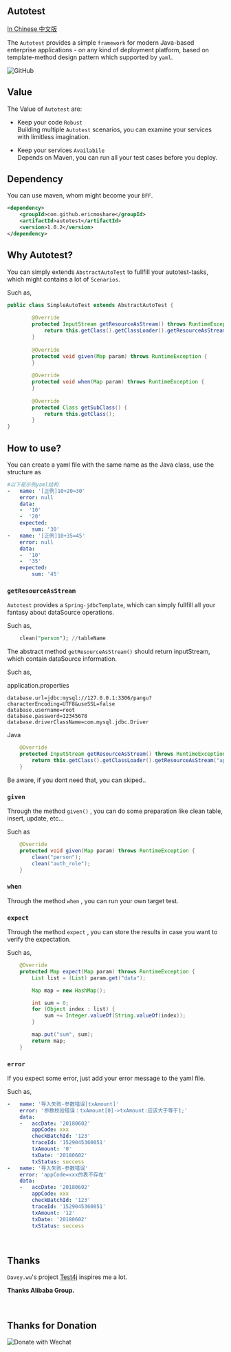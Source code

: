 Autotest
-----

[In Chinese 中文版](README.zh_cn.md)


The `Autotest` provides a simple `framework` for modern Java-based enterprise applications - on any kind of deployment platform, 
based on template-method design pattern which supported by `yaml`.

![GitHub][demo]

## Value

The Value of `Autotest` are:

- Keep your code `Robust`<br/>
  Building multiple `Autotest` scenarios, you can examine your services with limitless imagination.
  
- Keep your services `Availabile`<br/>
  Depends on Maven, you can run all your test cases before you deploy.

  
## Dependency

You can use maven, whom might become your `BFF`.

```xml
<dependency>
    <groupId>com.github.ericmoshare</groupId>
    <artifactId>autotest</artifactId>
    <version>1.0.2</version>
</dependency>

```

## Why Autotest?

You can simply extends `AbstractAutoTest` to fullfill your autotest-tasks, which might contains a lot of `Scenarios`.

Such as, 

```java
public class SimpleAutoTest extends AbstractAutoTest {
    
        @Override
        protected InputStream getResourceAsStream() throws RuntimeException {
            return this.getClass().getClassLoader().getResourceAsStream("application.properties");
        }
    
        @Override
        protected void given(Map param) throws RuntimeException {
        }
    
        @Override
        protected void when(Map param) throws RuntimeException {
        }
   
        @Override
        protected Class getSubClass() {
            return this.getClass();
        }
}
```


## How to use?

You can create a yaml file with the same name as the Java class, use the structure as

```yaml
#以下是示例yaml结构
-   name: '[正例]10+20=30'
    error: null
    data:
    -  '10'
    -  '20'
    expected:
        sum: '30'
-   name: '[正例]10+35=45'
    error: null
    data:
    -  '10'
    -  '35'
    expected:
        sum: '45'


```


### `getResourceAsStream`

`Autotest` provides a `Spring-jdbcTemplate`, which can simply fullfill all your fantasy about dataSource operations.

Such as,

```sql
    clean("person"); //tableName
```

The abstract method `getResourceAsStream()` should return inputStream, which contain dataSource information.

Such as,

application.properties
```properties
database.url=jdbc:mysql://127.0.0.1:3306/pangu?characterEncoding=UTF8&useSSL=false
database.username=root
database.password=12345678
database.driverClassName=com.mysql.jdbc.Driver
```

Java

```java
    @Override
    protected InputStream getResourceAsStream() throws RuntimeException {
        return this.getClass().getClassLoader().getResourceAsStream("application.properties");
    }

```



Be aware, if you dont need that, you can skiped..


### `given`

Through the method `given()` , you can do some preparation like clean table, insert, update, etc...

Such as

```java
    @Override
    protected void given(Map param) throws RuntimeException {
        clean("person");
        clean("auth_role");
    }

```


### `when`

Through the method `when` , you can run your own target test.


### `expect`
Through the method `expect` , you can store the results in case you want to verify the expectation.

Such as,

```java
    @Override
    protected Map expect(Map param) throws RuntimeException {
        List list = (List) param.get("data");

        Map map = new HashMap();

        int sum = 0;
        for (Object index : list) {
            sum += Integer.valueOf(String.valueOf(index));
        }

        map.put("sum", sum);
        return map;
    }

```


### `error`
If you expect some error, just add your error message to the yaml file.

Such as,

```yaml
-   name: '导入失败-参数错误[txAmount]'
    error: '参数校验错误：txAmount[0]->txAmount:应该大于等于1;'
    data:
    -   accDate: '20180602'
        appCode: xxx
        checkBatchId: '123'
        traceId: '1529045360051'
        txAmount: '0'
        txDate: '20180602'
        txStatus: success
-   name: '导入失败-参数错误'
    error: 'appCode=xxx的表不存在'
    data:
    -   accDate: '20180602'
        appCode: xxx
        checkBatchId: '123'
        traceId: '1529045360051'
        txAmount: '12'
        txDate: '20180602'
        txStatus: success

```



<br/>


## Thanks
`Davey.wu`'s project  [Test4j][test4j] inspires me a lot.

**Thanks Alibaba Group.**

<br/>

## Thanks for Donation
![Donate with Wechat][donate]



[test4j]: https://github.com/test4j/test4j
[demo]: https://github.com/ericmoshare/autotest/blob/master/src/main/resources/screenshots/demo1.gif
[donate]: https://github.com/ericmoshare/autotest/blob/master/src/main/resources/screenshots/donate.JPG

